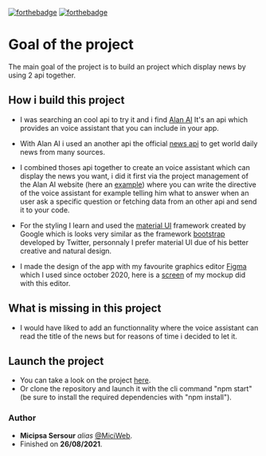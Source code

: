 [![forthebadge](https://forthebadge.com/images/badges/built-with-love.svg)](http://forthebadge.com)
[![forthebadge](https://forthebadge.com/images/badges/powered-by-coffee.svg)](http://forthebadge.com)

# Goal of the project
The main goal of the project is to build an project which display news by using 2 api together.

## How i build this project
* I was searching an cool api to try it and i find [Alan AI](https://alan.app/) It's an api which provides an voice assistant that you can include in your app.
* With Alan AI i used an another api the official [news api](https://newsapi.org/) to get world daily news from many sources.

* I combined thoses api together to create an voice assistant which can display the news you want, i did it first via the project management of the Alan AI website (here an [example](https://raw.githubusercontent.com/MiciWeb/react_AI-news-voice-app/master/src/images/alanScreen.png)) where you can write the directive of the voice assistant for example telling him what to answer when an user ask a specific question or fetching data from an other api and send it to your code.

* For the styling I learn and used the [material UI](https://material-ui.com/) framework created by Google which is looks very similar as the framework [bootstrap](https://getbootstrap.com/) developed by Twitter, personnaly I prefer material UI due of his better creative and natural design.

* I made the design of the app with my favourite graphics editor [Figma](https://www.figma.com) which I used since october 2020, here is a [screen](https://raw.githubusercontent.com/MiciWeb/react_AI-news-voice-app/master/src/images/figmaScreen.png) of my mockup did with this editor. 

## What is missing in this project
* I would have liked to add an functionnality where the voice assistant can read the title of the news but for reasons of time i decided to let it.

## Launch the project
* You can take a look on the project [here](https://miciweb.github.io/).
* Or clone the repository and launch it with the cli command "npm start" (be sure to install the required dependencies with "npm install").

### Author
* **Micipsa Sersour** _alias_ [@MiciWeb](https://github.com/MiciWeb).
* Finished on **26/08/2021**.
